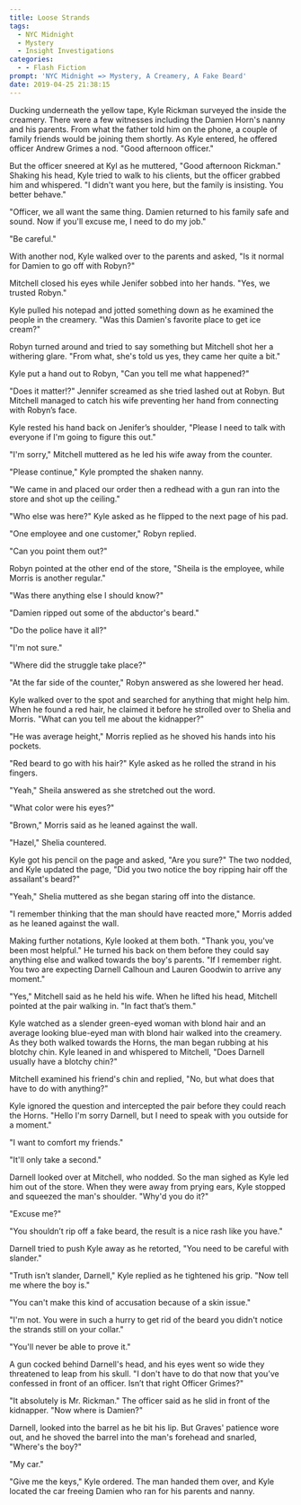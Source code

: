 ```yaml
---
title: Loose Strands
tags:
  - NYC Midnight
  - Mystery
  - Insight Investigations
categories:
  - - Flash Fiction
prompt: 'NYC Midnight => Mystery, A Creamery, A Fake Beard'
date: 2019-04-25 21:38:15
---
```


Ducking underneath the yellow tape, Kyle Rickman surveyed the inside the creamery. There were a few witnesses including the Damien Horn's nanny and his parents. From what the father told him on the phone, a couple of family friends would be joining them shortly. As Kyle entered, he offered officer Andrew Grimes a nod.  "Good afternoon officer."

But the officer sneered at Kyl as he muttered, "Good afternoon Rickman."  Shaking his head, Kyle tried to walk to his clients, but the officer grabbed him and whispered. "I didn't want you here, but the family is insisting. You better behave.<!-- more -->"

"Officer, we all want the same thing. Damien returned to his family safe and sound. Now if you'll excuse me, I need to do my job."

"Be careful."

With another nod, Kyle walked over to the parents and asked, "Is it normal for Damien to go off with Robyn?"

Mitchell closed his eyes while Jenifer sobbed into her hands. "Yes, we trusted Robyn."

Kyle pulled his notepad and jotted something down as he examined the people in the creamery. "Was this Damien's favorite place to get ice cream?"

Robyn turned around and tried to say something but Mitchell shot her a withering glare. "From what, she's told us yes, they came her quite a bit."

Kyle put a hand out to Robyn, "Can you tell me what happened?"

"Does it matter!?" Jennifer screamed as she tried lashed out at Robyn. But Mitchell managed to catch his wife preventing her hand from connecting with Robyn’s face.

Kyle rested his hand back on Jenifer’s shoulder, "Please I need to talk with everyone if I'm going to figure this out."

"I'm sorry," Mitchell muttered as he led his wife away from the counter.

"Please continue," Kyle prompted the shaken nanny.

"We came in and placed our order then a redhead with a gun ran into the store and shot up the ceiling."

"Who else was here?" Kyle asked as he flipped to the next page of his pad.

"One employee and one customer," Robyn replied.

"Can you point them out?"

Robyn pointed at the other end of the store, "Sheila is the employee, while Morris is another regular."

"Was there anything else I should know?"

"Damien ripped out some of the abductor's beard."

"Do the police have it all?"

"I'm not sure."

"Where did the struggle take place?"

"At the far side of the counter," Robyn answered as she lowered her head.

Kyle walked over to the spot and searched for anything that might help him. When he found a red hair, he claimed it before he strolled over to Shelia and Morris. "What can you tell me about the kidnapper?"

"He was average height," Morris replied as he shoved his hands into his pockets.

"Red beard to go with his hair?" Kyle asked as he rolled the strand in his fingers.

"Yeah," Sheila answered as she stretched out the word.

"What color were his eyes?"

"Brown," Morris said as he leaned against the wall.

"Hazel," Shelia countered.

Kyle got his pencil on the page and asked, "Are you sure?" The two nodded, and Kyle updated the page, "Did you two notice the boy ripping hair off the assailant's beard?"

"Yeah," Shelia muttered as she began staring off into the distance.

"I remember thinking that the man should have reacted more," Morris added as he leaned against the wall.

Making further notations, Kyle looked at them both. "Thank you, you've been most helpful." He turned his back on them before they could say anything else and walked towards the boy's parents. "If I remember right. You two are expecting Darnell Calhoun and Lauren Goodwin to arrive any moment."

"Yes," Mitchell said as he held his wife. When he lifted his head, Mitchell pointed at the pair walking in. "In fact that’s them."

Kyle watched as a slender green-eyed woman with blond hair and an average looking blue-eyed man with blond hair walked into the creamery. As they both walked towards the Horns, the man began rubbing at his blotchy chin. Kyle leaned in and whispered to Mitchell, "Does Darnell usually have a blotchy chin?"

Mitchell examined his friend's chin and replied, "No, but what does that have to do with anything?"

Kyle ignored the question and intercepted the pair before they could reach the Horns. "Hello I'm sorry Darnell, but I need to speak with you outside for a moment."

"I want to comfort my friends."

"It'll only take a second."

Darnell looked over at Mitchell, who nodded. So the man sighed as Kyle led him out of the store. When they were away from prying ears, Kyle stopped and squeezed the man's shoulder. "Why'd you do it?"

"Excuse me?"

"You shouldn’t rip off a fake beard, the result is a nice rash like you have."

Darnell tried to push Kyle away as he retorted, "You need to be careful with slander."

"Truth isn’t slander, Darnell," Kyle replied as he tightened his grip. "Now tell me where the boy is."

"You can't make this kind of accusation because of a skin issue."

"I'm not. You were in such a hurry to get rid of the beard you didn't notice the strands still on your collar."

"You'll never be able to prove it."

A gun cocked behind Darnell's head, and his eyes went so wide they threatened to leap from his skull. "I don't have to do that now that you’ve confessed in front of an officer. Isn’t that right Officer Grimes?"

"It absolutely is Mr. Rickman." The officer said as he slid in front of the kidnapper. "Now where is Damien?"

Darnell, looked into the barrel as he bit his lip. But Graves' patience wore out, and he shoved the barrel into the man's forehead and snarled, "Where's the boy?"

"My car."

"Give me the keys," Kyle ordered. The man handed them over, and Kyle located the car freeing Damien who ran for his parents and nanny.